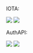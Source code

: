 IOTA:

[![](https://img.shields.io/badge/dynamic/json?style=flat-square&logo=docker&label=Version&query=%24.version&url=https%3A%2F%2Fiotabot.app%2Frelease.json)](https://iotabot.app)
![](https://img.shields.io/badge/dynamic/json?style=flat-square&logo=Gridsome&label=Update&query=%24.time&url=https%3A%2F%2Fiotabot.app%2Frelease.json)

AuthAPI:

[![](https://img.shields.io/badge/dynamic/json?style=flat-square&logo=docker&label=Version&query=%24.version&url=https%3A%2F%2Fauth.vnapps.com%2Frelease.json)](https://auth.vnapps.com)
![](https://img.shields.io/badge/dynamic/json?style=flat-square&logo=Gridsome&label=Update&query=%24.time&url=https%3A%2F%2Fauth.vnapps.comp%2Frelease.json)
 
